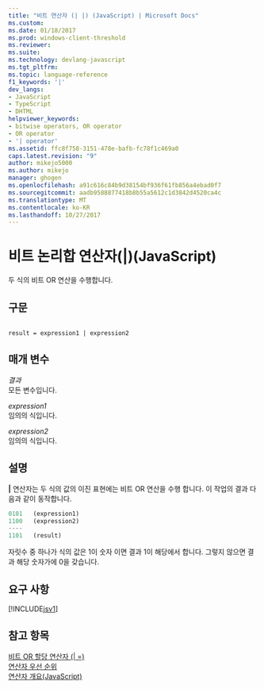 ```yaml
---
title: "비트 연산자 (| |) (JavaScript) | Microsoft Docs"
ms.custom: 
ms.date: 01/18/2017
ms.prod: windows-client-threshold
ms.reviewer: 
ms.suite: 
ms.technology: devlang-javascript
ms.tgt_pltfrm: 
ms.topic: language-reference
f1_keywords: '|'
dev_langs:
- JavaScript
- TypeScript
- DHTML
helpviewer_keywords:
- bitwise operators, OR operator
- OR operator
- '| operator'
ms.assetid: ffc8f758-3151-478e-bafb-fc78f1c469a0
caps.latest.revision: "9"
author: mikejo5000
ms.author: mikejo
manager: ghogen
ms.openlocfilehash: a91c616c84b9d38154bf936f61fb856a4ebad0f7
ms.sourcegitcommit: aadb9588877418b8b55a5612c1d3842d4520ca4c
ms.translationtype: MT
ms.contentlocale: ko-KR
ms.lasthandoff: 10/27/2017
---
```

# <a name="bitwise-or-operator--javascript"></a>비트 논리합 연산자(|)(JavaScript)
두 식의 비트 OR 연산을 수행합니다.  
  
## <a name="syntax"></a>구문  
  
```  
  
result = expression1 | expression2  
```  
  
## <a name="parameters"></a>매개 변수  
 *결과*  
 모든 변수입니다.  
  
 *expression1*  
 임의의 식입니다.  
  
 *expression2*  
 임의의 식입니다.  
  
## <a name="remarks"></a>설명  
 **&#124;** 연산자는 두 식의 값의 이진 표현에는 비트 OR 연산을 수행 합니다. 이 작업의 결과 다음과 같이 동작합니다.  
  
```JavaScript  
0101   (expression1)  
1100   (expression2)  
----  
1101   (result)  
```  
  
 자릿수 중 하나가 식의 값은 1이 숫자 이면 결과 1이 해당에서 합니다. 그렇지 않으면 결과 해당 숫자가에 0을 갖습니다.  
  
## <a name="requirements"></a>요구 사항  
 [!INCLUDE[jsv1](../../javascript/misc/includes/jsv1-md.md)]  
  
## <a name="see-also"></a>참고 항목  
 [비트 OR 할당 연산자 (&#124; =)](../../javascript/reference/bitwise-or-assignment-operator-decrement-equal-javascript.md)   
 [연산자 우선 순위](../../javascript/operator-subtractprecedence-javascript.md)   
 [연산자 개요(JavaScript)](../../javascript/misc/operator-subtractsummary-javascript.md)